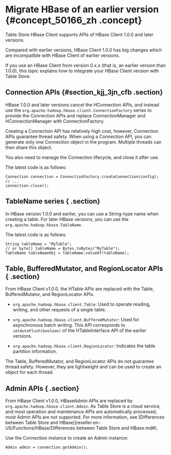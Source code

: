 # Migrate HBase of an earlier version {#concept_50166_zh .concept}

Table Store HBase Client supports APIs of HBase Client 1.0.0 and later versions.

Compared with earlier versions, HBase Client 1.0.0 has big changes which are incompatible with HBase Client of earlier versions.

If you use an HBase Client from version 0.x.x \(that is, an earlier version than 1.0.0\), this topic explains how to integrate your HBase Client version with Table Store.

## Connection APIs {#section_kjj_3jn_cfb .section}

HBase 1.0.0 and later versions cancel the HConnection APIs, and instead use the `org.apache.hadoop.hbase.client.ConnectionFactory` series to provide the Connection APIs and replace ConnectionManager and HConnectionManager with ConnectionFactory.

Creating a Connection API has relatively high cost, however, Connection APIs guarantee thread safety. When using a Connection API, you can generate only one Connection object in the program. Multiple threads can then share this object.

You also need to manage the Connection lifecycle, and close it after use.

The latest code is as follows:

```language-java
Connection connection = ConnectionFactory.createConnection(config);
// ...
connection.close();

```

## TableName series { .section}

In HBase version 1.0.0 and earlier, you can use a String-type name when creating a table. For later HBase versions, you can use the `org.apache.hadoop.hbase.TableName`.

The latest code is as follows:

```language-java
String tableName = "MyTable";
// or byte[] tableName = Bytes.toBytes("MyTable");
TableName tableNameObj = TableName.valueOf(tableName);

```

## Table, BufferedMutator, and RegionLocator APIs { .section}

From HBase Client v1.0.0, the HTable APIs are replaced with the Table, BufferedMutator, and RegionLocator APIs.

-    `org.apache.hadoop.hbase.client.Table`: Used to operate reading, writing, and other requests of a single table.

-    `org.apache.hadoop.hbase.client.BufferedMutator`: Used for asynchronous batch writing. This API corresponds to `setAutoFlush(boolean)` of the HTableInterface API of the earlier versions.

-    `org.apache.hadoop.hbase.client.RegionLocator`: Indicates the table partition information.


The Table, BufferedMutator, and RegionLocator APIs do not guarantee thread safety. However, they are lightweight and can be used to create an object for each thread.

## Admin APIs { .section}

From HBase Client v1.0.0, HBaseAdmin APIs are replaced by `org.apache.hadoop.hbase.client.Admin`. As Table Store is a cloud service, and most operation and maintenance APIs are automatically processed, most Admin APIs are not supported. For more information, see [Differences between Table Store and HBase](reseller.en-US/Functions/HBase/Differences between Table Store and HBase.md#).

Use the Connection instance to create an Admin instance:

```language-java
Admin admin = connection.getAdmin();

```

